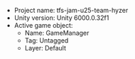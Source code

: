 <!-- UNITY CODE ASSIST INSTRUCTIONS START -->
- Project name: tfs-jam-u25-team-hyzer
- Unity version: Unity 6000.0.32f1
- Active game object:
  - Name: GameManager
  - Tag: Untagged
  - Layer: Default
<!-- UNITY CODE ASSIST INSTRUCTIONS END -->